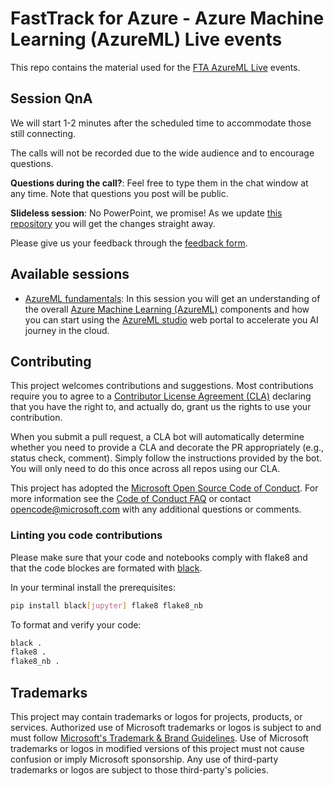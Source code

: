 # FastTrack for Azure - Azure Machine Learning (AzureML) Live events

This repo contains the material used for the [FTA AzureML Live](https://aka.ms/ftaLive) events.

## Session QnA

We will start 1-2 minutes after the scheduled time to accommodate those still connecting.

The calls will not be recorded due to the wide audience and to encourage questions.

**Questions during the call?**: Feel free to type them in the chat window at any time. Note that questions you post will be public.

**Slideless session**: No PowerPoint, we promise! As we update [this repository](https://aka.ms/ftaLive/azureML) you will get the changes straight away.

Please give us your feedback through the [feedback form](https://aka.ms/ftaLive-feedback).

## Available sessions

- [AzureML fundamentals](./fundamentals/): In this session you will get an understanding of the overall [Azure Machine Learning (AzureML)](https://docs.microsoft.com/azure/machine-learning/overview-what-is-azure-machine-learning) components and how you can start using the [AzureML studio](https://docs.microsoft.com/azure/machine-learning/overview-what-is-machine-learning-studio) web portal to accelerate you AI journey in the cloud.

## Contributing

This project welcomes contributions and suggestions.  Most contributions require you to agree to a
[Contributor License Agreement (CLA)](https://cla.opensource.microsoft.com) declaring that you have the right to, and actually do, grant us the rights to use your contribution.

When you submit a pull request, a CLA bot will automatically determine whether you need to provide
a CLA and decorate the PR appropriately (e.g., status check, comment). Simply follow the instructions
provided by the bot. You will only need to do this once across all repos using our CLA.

This project has adopted the [Microsoft Open Source Code of Conduct](https://opensource.microsoft.com/codeofconduct/).
For more information see the [Code of Conduct FAQ](https://opensource.microsoft.com/codeofconduct/faq/) or
contact [opencode@microsoft.com](mailto:opencode@microsoft.com) with any additional questions or comments.

### Linting you code contributions

Please make sure that your code and notebooks comply with flake8 and that the code blockes are formated with [black](https://github.com/psf/black).

In your terminal install the prerequisites:

``` bash
pip install black[jupyter] flake8 flake8_nb
```

To format and verify your code:
``` bash
black .
flake8 .
flake8_nb .
```

## Trademarks

This project may contain trademarks or logos for projects, products, or services. Authorized use of Microsoft trademarks or logos is subject to and must follow [Microsoft's Trademark & Brand Guidelines](https://www.microsoft.com/legal/intellectualproperty/trademarks/usage/general).
Use of Microsoft trademarks or logos in modified versions of this project must not cause confusion or imply Microsoft sponsorship.
Any use of third-party trademarks or logos are subject to those third-party's policies.
